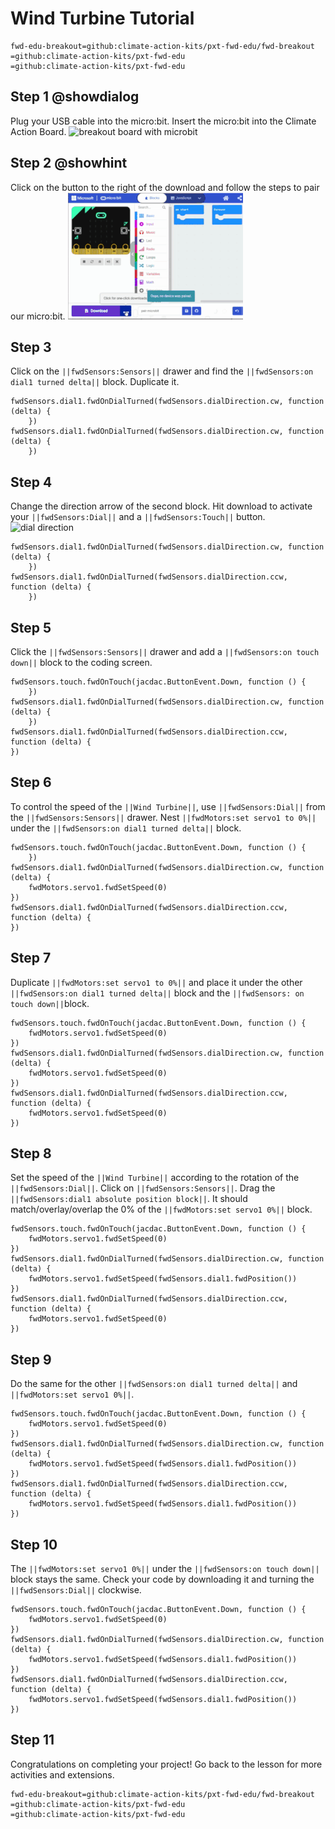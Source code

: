 # Wind Turbine Tutorial

```package
fwd-edu-breakout=github:climate-action-kits/pxt-fwd-edu/fwd-breakout
=github:climate-action-kits/pxt-fwd-edu
=github:climate-action-kits/pxt-fwd-edu
```

## Step 1 @showdialog
Plug your USB cable into the micro:bit. 
Insert the micro:bit into the Climate Action Board.
![breakout board with microbit](https://raw.githubusercontent.com/mbakhtar/wind-turbine-lesson-tutorial/master/breakout-edited.png)

## Step 2 @showhint 
Click on the button to the right of the download and follow the steps to pair our micro:bit.
![pairing gif](https://raw.githubusercontent.com/mbakhtar/iste-wind-energy-v1/master/pair%20microbit-280x203.gif)

## Step 3
Click on the ``||fwdSensors:Sensors||`` drawer and find the 
``||fwdSensors:on dial1 turned delta||`` block. Duplicate it.
```blocks
fwdSensors.dial1.fwdOnDialTurned(fwdSensors.dialDirection.cw, function (delta) {
    })
fwdSensors.dial1.fwdOnDialTurned(fwdSensors.dialDirection.cw, function (delta) {
    })
```
## Step 4
Change the direction arrow of the second block. 
Hit download to activate your ``||fwdSensors:Dial||`` and a 
``||fwdSensors:Touch||`` button.
![dial direction](https://raw.githubusercontent.com/mbakhtar/wind-turbine-lesson-tutorial/master/dial%20direction%20change.gif)
```blocks
fwdSensors.dial1.fwdOnDialTurned(fwdSensors.dialDirection.cw, function (delta) {
    })
fwdSensors.dial1.fwdOnDialTurned(fwdSensors.dialDirection.ccw, function (delta) {
    })
```
## Step 5
Click the ``||fwdSensors:Sensors||`` drawer and add a 
``||fwdSensors:on touch down||`` block to the coding screen. 
```blocks
fwdSensors.touch.fwdOnTouch(jacdac.ButtonEvent.Down, function () {
    })
fwdSensors.dial1.fwdOnDialTurned(fwdSensors.dialDirection.cw, function (delta) {
    })
fwdSensors.dial1.fwdOnDialTurned(fwdSensors.dialDirection.ccw, function (delta) {
})
```
## Step 6
To control the speed of the ``||Wind Turbine||``, use 
``||fwdSensors:Dial||`` from the ``||fwdSensors:Sensors||`` drawer. 
Nest ``||fwdMotors:set servo1 to 0%||`` under the 
``||fwdSensors:on dial1 turned delta||`` block.
```blocks
fwdSensors.touch.fwdOnTouch(jacdac.ButtonEvent.Down, function () {
    })
fwdSensors.dial1.fwdOnDialTurned(fwdSensors.dialDirection.cw, function (delta) {
    fwdMotors.servo1.fwdSetSpeed(0)
})
fwdSensors.dial1.fwdOnDialTurned(fwdSensors.dialDirection.ccw, function (delta) {
})
```

## Step 7
Duplicate ``||fwdMotors:set servo1 to 0%||`` and place it under the other
``||fwdSensors:on dial1 turned delta||`` block and the
``||fwdSensors: on touch down||``block.
```blocks
fwdSensors.touch.fwdOnTouch(jacdac.ButtonEvent.Down, function () {
    fwdMotors.servo1.fwdSetSpeed(0)
})
fwdSensors.dial1.fwdOnDialTurned(fwdSensors.dialDirection.cw, function (delta) {
    fwdMotors.servo1.fwdSetSpeed(0)
})
fwdSensors.dial1.fwdOnDialTurned(fwdSensors.dialDirection.ccw, function (delta) {
    fwdMotors.servo1.fwdSetSpeed(0)
})
```
## Step 8
Set the speed of the ``||Wind Turbine||`` according to the rotation of the 
``||fwdSensors:Dial||``. Click on ``||fwdSensors:Sensors||``.
Drag the ``||fwdSensors:dial1 absolute position block||``.
It should match/overlay/overlap the 0% of the ``||fwdMotors:set servo1 0%||``
block.
```blocks
fwdSensors.touch.fwdOnTouch(jacdac.ButtonEvent.Down, function () {
    fwdMotors.servo1.fwdSetSpeed(0)
})
fwdSensors.dial1.fwdOnDialTurned(fwdSensors.dialDirection.cw, function (delta) {
    fwdMotors.servo1.fwdSetSpeed(fwdSensors.dial1.fwdPosition())
})
fwdSensors.dial1.fwdOnDialTurned(fwdSensors.dialDirection.ccw, function (delta) {
    fwdMotors.servo1.fwdSetSpeed(0)
})
```
## Step 9
Do the same for the other ``||fwdSensors:on dial1 turned delta||``
and ``||fwdMotors:set servo1 0%||``.
```blocks
fwdSensors.touch.fwdOnTouch(jacdac.ButtonEvent.Down, function () {
    fwdMotors.servo1.fwdSetSpeed(0)
})
fwdSensors.dial1.fwdOnDialTurned(fwdSensors.dialDirection.cw, function (delta) {
    fwdMotors.servo1.fwdSetSpeed(fwdSensors.dial1.fwdPosition())
})
fwdSensors.dial1.fwdOnDialTurned(fwdSensors.dialDirection.ccw, function (delta) {
    fwdMotors.servo1.fwdSetSpeed(fwdSensors.dial1.fwdPosition())
})
```
## Step 10
The ``||fwdMotors:set servo1 0%||`` under the ``||fwdSensors:on touch down||``
block stays the same. Check your code by downloading it and turning the 
``||fwdSensors:Dial||`` clockwise.
```blocks
fwdSensors.touch.fwdOnTouch(jacdac.ButtonEvent.Down, function () {
    fwdMotors.servo1.fwdSetSpeed(0)
})
fwdSensors.dial1.fwdOnDialTurned(fwdSensors.dialDirection.cw, function (delta) {
    fwdMotors.servo1.fwdSetSpeed(fwdSensors.dial1.fwdPosition())
})
fwdSensors.dial1.fwdOnDialTurned(fwdSensors.dialDirection.ccw, function (delta) {
    fwdMotors.servo1.fwdSetSpeed(fwdSensors.dial1.fwdPosition())
})
```
## Step 11
Congratulations on completing your project! 
Go back to the lesson for more activities and extensions.

```package
fwd-edu-breakout=github:climate-action-kits/pxt-fwd-edu/fwd-breakout
=github:climate-action-kits/pxt-fwd-edu
=github:climate-action-kits/pxt-fwd-edu
```